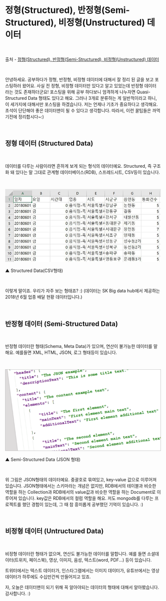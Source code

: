 # 정형(Structured), 반정형(Semi-Structured), 비정형(Unstructured) 데이터

<br/>

출처 - [정형(Structured), 반정형(Semi-Structured), 비정형(Unstructured) 데이터](https://deep-jin.tistory.com/entry/%EC%A0%95%ED%98%95-%EB%B0%98%EC%A0%95%ED%98%95-%EB%B9%84%EC%A0%95%ED%98%95-%EB%8D%B0%EC%9D%B4%ED%84%B0)

<br/>

안녕하세요. 공부하다가 정형, 반정형, 비정형 데이터에 대해서 잘 정리 된 글을 보고 포스팅하러 왔어요. 사실 전 정형, 비정형 데이터만 있다고 알고 있었는데 반정형 데이터 라는 것도 존재하더군요! 포스팅을 위해 공부 하다보니 엄격하게 나누자면 Quasi-Structured Data 형태도 있다고 해요. 그러나 3개로 분류하는 게 일반적이라고 하니, 이 세가지에 대해서만 포스팅을 하겠습니다. 저는 언제나 기초가 중요하다고 생각해요. 초석이 단단해야 좋은 데이터맨이 될 수 있다고 생각합니다. 따라서, 이런 꿀팁들은 까먹기전에 정리합시다~:)

<br/>

## 정형 데이터 (Structured Data)

<br/>

데이터를 다루는 사람이라면 흔하게 보게 되는 형식의 데이터예요. Structured, 즉 구조화 돼 있다는 말 그대로 관계형 데이터베이스(RDB), 스프레드시트, CSV등이 있습니다.

<br/>

![images](../Images/20191217/20191217-1045-01.png)

▲ Structured Data(CSV형태)

<br/>

이렇게 말이죠. 우리가 자주 보는 형태죠? :) (데이터는 SK Big data hub에서 제공하는 2018년 6월 업종 배달 현황 데이터입니다.)

<br/>

## 반정형 데이터 (Semi-Structured Data)

<br/>

반정형 데이터란 형태(Schema, Meta Data)가 있으며, 연산이 불가능한 데이터를 말해요. 예를들면 XML, HTML, JSON, 로그 형태등이 있습니다.

<br/>

![images](../Images/20191217/20191217-1045-02.png)

▲ Semi-Structured Data (JSON 형태)

<br/>

위 그림은 JSON형태의 데이터예요. 중괄호로 묶여있고, key-value 값으로 이루어져 있습니다. JSON형태에서는 스키마라는 개념은 없지만, RDB에서의 테이블과 비슷한 역할을 하는 Collection과 RDB에서의 value값과 비슷한 역할을 하는 Document로 이루어져 있습니다. key값은 RDB에서의 컬럼 역할을 해요. 저도 mongodb를 다루는 프로젝트를 했던 경험이 있는데, 그 때 참 흥미롭게 공부했던 기억이 있습니다. :)

<br/>

## 비정형 데이터 (Untructured Data)

<br/>

비정형 데이터란 형태가 없으며, 연산도 불가능한 데이터를 말합니다. 예를 들면 소셜데이터(트위치, 페이스북), 영상, 이미지, 음성, 텍스트(word, PDF...) 등이 있습니다.

트위터에서는 텍스트 데이터가, 인스타그램에서는 이미지 데이터가, 유튜브에서는 영상 데이터가 하루에도 수십만건씩 만들어지고 있죠.

자, 오늘은 데이터맨이 되기 위해 꼭 알아야되는 데이터의 형태에 대해서 알아봤습니다. 감사합니다. :)
